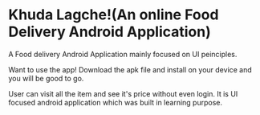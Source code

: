 # Khuda Lagche!(An online Food Delivery Android Application)
A Food delivery Android Application mainly focused on UI peinciples.

Want to use the app!
Download the apk file and install on your device and you will be good to go.

User can visit all the item and see it's price without even login. It is UI focused android application which was built in learning purpose.
